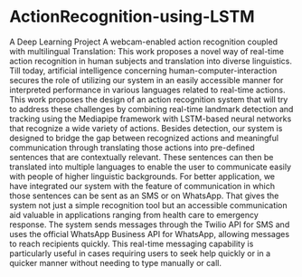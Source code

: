# ActionRecognition-using-LSTM
A Deep Learning Project A webcam-enabled action recognition coupled with multilingual Translation: This work proposes a novel way of real-time action recognition in human subjects and translation into diverse linguistics. Till today, artificial intelligence concerning human-computer-interaction secures the role of utilizing our system in an easily accessible manner for interpreted performance in various languages related to real-time actions. This work proposes the design of an action recognition system that will try to address these challenges by combining real-time landmark detection and tracking using the Mediapipe framework with LSTM-based neural networks that recognize a wide variety of actions. Besides detection, our system is designed to bridge the gap between recognized actions and meaningful communication through translating those actions into pre-defined sentences that are contextually relevant. These sentences can then be translated into multiple languages to enable the user to communicate easily with people of higher linguistic backgrounds. For better application, we have integrated our system with the feature of communication in which those sentences can be sent as an SMS or on WhatsApp. That gives the system not just a simple recognition tool but an accessible communication aid valuable in applications ranging from health care to emergency response. The system sends messages through the Twilio API for SMS and uses the official WhatsApp Business API for WhatsApp, allowing messages to reach recipients quickly. This real-time messaging capability is particularly useful in cases requiring users to seek help quickly or in a quicker manner without needing to type manually or call.
